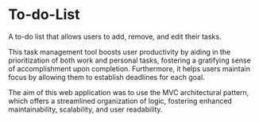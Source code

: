 # To-do-List
A to-do list that allows users to add, remove, and edit their tasks.

This task management tool boosts user productivity by aiding in the prioritization of both work and personal tasks, fostering a gratifying sense of accomplishment upon completion. Furthermore, it helps users maintain focus by allowing them to establish deadlines for each goal. 

The aim of this web application was to use the MVC architectural pattern, which offers a streamlined organization of logic, fostering enhanced maintainability, scalability, and user readability. 
 

